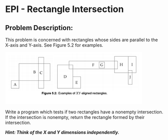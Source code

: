 # EPI - Rectangle Intersection

## Problem Description:

This problem is concerned with rectangles whose sides are parallel to the X-axis and
Y-axis. See Figure 5.2 for examples.

![Image_1](Image_1.PNG)

Write a program which tests if two rectangles have a nonempty intersection. 
If the intersection is nonempty, return the rectangle formed by their intersection.

**___Hint: Think of the X and Y dimensions independently.___**
